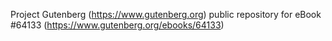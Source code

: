 Project Gutenberg (https://www.gutenberg.org) public repository for
eBook #64133 (https://www.gutenberg.org/ebooks/64133)
